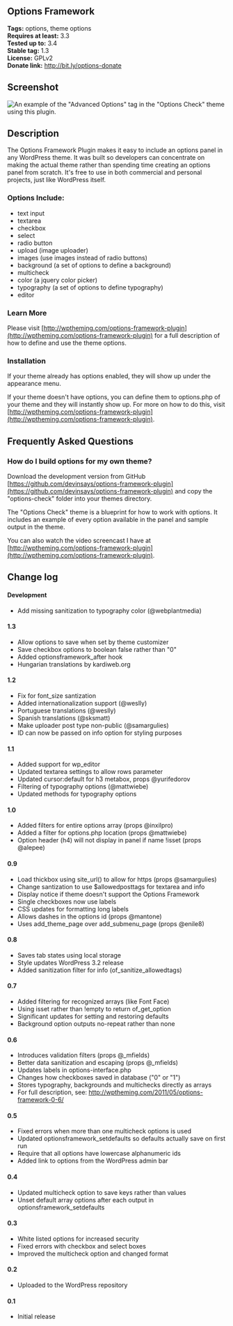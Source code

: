 ## Options Framework ##

**Tags:** options, theme options  
**Requires at least:** 3.3  
**Tested up to:** 3.4   
**Stable tag:** 1.3  
**License:** GPLv2  
**Donate link:** http://bit.ly/options-donate  

## Screenshot ##

![An example of the "Advanced Options" tag in the "Options Check" theme using this plugin.](https://github.com/devinsays/options-framework-plugin/raw/master/screenshot-1.png)

## Description ##

The Options Framework Plugin makes it easy to include an options panel in any WordPress theme.  It was built so developers can concentrate on making the actual theme rather than spending time creating an options panel from scratch.  It's free to use in both commercial and personal projects, just like WordPress itself. 

### Options Include: ###

* text input
* textarea
* checkbox
* select
* radio button
* upload (image uploader)
* images (use images instead of radio buttons)
* background (a set of options to define a background)
* multicheck
* color (a jquery color picker)
* typography (a set of options to define typography)
* editor

### Learn More ###

Please visit [http://wptheming.com/options-framework-plugin](http://wptheming.com/options-framework-plugin) for a full description of how to define and use the theme options.

### Installation ###

If your theme already has options enabled, they will show up under the appearance menu.

If your theme doesn't have options, you can define them to options.php of your theme and they will instantly show up.  For more on how to do this, visit [http://wptheming.com/options-framework-plugin](http://wptheming.com/options-framework-plugin).

## Frequently Asked Questions ##

### How do I build options for my own theme? ###

Download the development version from GitHub [https://github.com/devinsays/options-framework-plugin](https://github.com/devinsays/options-framework-plugin) and copy the "options-check" folder into your themes directory.

The "Options Check" theme is a blueprint for how to work with options.  It includes an example of every option available in the panel and sample output in the theme.

You can also watch the video screencast I have at [http://wptheming.com/options-framework-plugin](http://wptheming.com/options-framework-plugin).

## Change log ##

#### Development ####

* Add missing sanitization to typography color (@webplantmedia)

#### 1.3 ####

* Allow options to save when set by theme customizer
* Save checkbox options to boolean false rather than "0"
* Added optionsframework_after hook
* Hungarian translations by kardiweb.org

#### 1.2 ####

* Fix for font_size santization
* Added internationalization support (@weslly)
* Portuguese translations (@weslly)
* Spanish translations (@sksmatt)
* Make uploader post type non-public (@samargulies)
* ID can now be passed on info option for styling purposes

#### 1.1 ####

* Added support for wp_editor
* Updated textarea settings to allow rows parameter
* Updated cursor:default for h3 metabox, props @yurifedorov
* Filtering of typography options (@mattwiebe)
* Updated methods for typography options

#### 1.0 ####

* Added filters for entire options array (props @inxilpro)
* Added a filter for options.php location (props @mattwiebe)
* Option header (h4) will not display in panel if name !isset (props @alepee)

#### 0.9 ####

* Load thickbox using site_url() to allow for https (props @samargulies)
* Change santization to use $allowedposttags for textarea and info
* Display notice if theme doesn't support the Options Framework
* Single checkboxes now use labels
* CSS updates for formatting long labels
* Allows dashes in the options id (props @mantone)
* Uses add_theme_page over add_submenu_page (props @enile8)

#### 0.8 ####

* Saves tab states using local storage
* Style updates WordPress 3.2 release
* Added sanitization filter for info (of_sanitize_allowedtags)

#### 0.7 ####

* Added filtering for recognized arrays (like Font Face)
* Using isset rather than !empty to return of_get_option
* Significant updates for setting and restoring defaults
* Background option outputs no-repeat rather than none

#### 0.6 ####

* Introduces validation filters (props @_mfields)
* Better data sanitization and escaping (props @_mfields)
* Updates labels in options-interface.php
* Changes how checkboxes saved in database ("0" or "1")
* Stores typography, backgrounds and multichecks directly as arrays
* For full description, see: http://wptheming.com/2011/05/options-framework-0-6/

#### 0.5 ####

* Fixed errors when more than one multicheck options is used
* Updated optionsframework_setdefaults so defaults actually save on first run
* Require that all options have lowercase alphanumeric ids
* Added link to options from the WordPress admin bar

#### 0.4 ####

* Updated multicheck option to save keys rather than values
* Unset default array options after each output in optionsframework_setdefaults

#### 0.3 ####

* White listed options for increased security
* Fixed errors with checkbox and select boxes
* Improved the multicheck option and changed format

#### 0.2 ####

* Uploaded to the WordPress repository

#### 0.1 ####

* Initial release